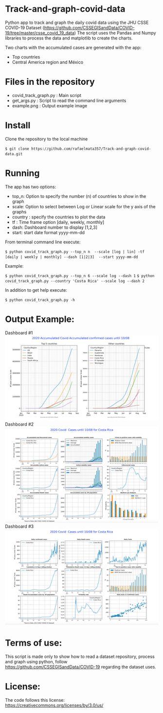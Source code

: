 # Track-and-graph-covid-data
Python app to track and graph the daily covid data using the JHU CSSE COVID-19 Dataset (https://github.com/CSSEGISandData/COVID-19/tree/master/csse_covid_19_data)
The script uses the Pandas and Numpy libraries to process the data and matplotlib to create the charts.

Two charts with the accumulated cases are generated with the app:
- Top countries 
- Central America region  and México 

# Files in the repository

- covid_track_graph.py  : Main script
- get_args.py : Script to read the command line arguments
- example.png : Output example image

# Install
Clone the repository to the local machine

`$ git clone https://github.com/rafaelmata357/Track-and-graph-covid-data.git`

# Running

The app has two options:
- top_n: Option to specify the number (n) of countries to show in the graph
- scale: Option to select between Log or Linear scale for the y axis of the graphs
- country : specify the countries to plot the data
- tf  : Time frame option [daily, weekly, monthly]
- dash: Dashboard number to display [1,2,3] 
- start: start date format yyyy-mm-dd 

From terminal command line execute:

`$ python covid_track_graph.py --top_n n  --scale [log | lin] -tf [daily | weekly | monthly] --dash [1|2|3]  --start yyyy-mm-dd`

Example:

`$ python covid_track_graph.py --top_n 6 --scale log --dash 1`
`$ python covid_track_graph.py --country 'Costa Rica' --scale log --dash 2`

In addition to get help execute:

`$ python covid_track_graph.py -h `

# Output Example:

Dashboard #1
![Example](https://github.com/rafaelmata357/Track-and-graph-covid-data/blob/master/example1.png)
Dashboard #2
![Example](https://github.com/rafaelmata357/Track-and-graph-covid-data/blob/master/example2.png)
Dashboard #3
![Example](https://github.com/rafaelmata357/Track-and-graph-covid-data/blob/master/example3.png)

# Terms of use:

This script is made only to show how to read a dataset repository, process and graph using python, follow https://github.com/CSSEGISandData/COVID-19 regarding the dataset uses. 

# License:

The code follows this license: https://creativecommons.org/licenses/by/3.0/us/
